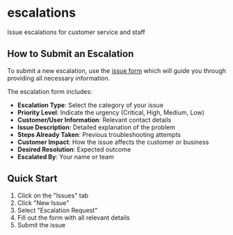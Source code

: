 # escalations
Issue escalations for customer service and staff

## How to Submit an Escalation

To submit a new escalation, use the [issue form](../../issues/new/choose) which will guide you through providing all necessary information.

The escalation form includes:
- **Escalation Type**: Select the category of your issue
- **Priority Level**: Indicate the urgency (Critical, High, Medium, Low)
- **Customer/User Information**: Relevant contact details
- **Issue Description**: Detailed explanation of the problem
- **Steps Already Taken**: Previous troubleshooting attempts
- **Customer Impact**: How the issue affects the customer or business
- **Desired Resolution**: Expected outcome
- **Escalated By**: Your name or team

## Quick Start

1. Click on the "Issues" tab
2. Click "New Issue"
3. Select "Escalation Request"
4. Fill out the form with all relevant details
5. Submit the issue
